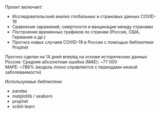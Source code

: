 Проект включает:
- Исследовательский анализ глобальных и страновых данных COVID-19 
- Сравнение заражений, смертности и вакцинации между странами
- Построение временных графиков по странам (Россия, США, Германия и др.)
- Прогноз новых случаев COVID-19 в России с помощью библиотеки Prophet

Прогноз сделан на 14 дней вперёд на основе исторических данных России:
Средняя абсолютная ошибка (MAE): ~77 000  
MAPE: ~786% (модель плохо справляется с периодами низкой заболеваемости)

Используемые библиотеки

- pandas
- matplotlib / seaborn
- prophet
- scikit-learn 
